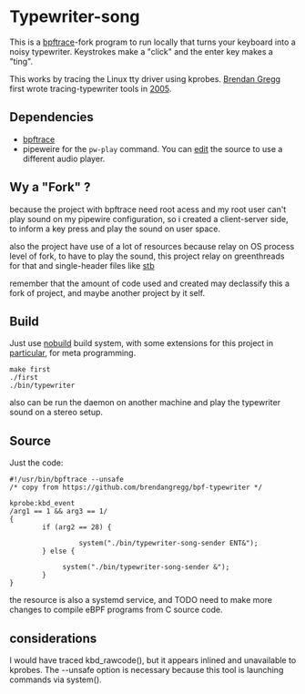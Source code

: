 # Typewriter-song

This is a [bpftrace]-fork program to run locally that turns your keyboard into a noisy typewriter. Keystrokes make a "click" and the enter key makes a "ting".

This works by tracing the Linux tty driver using kprobes. [Brendan Gregg](ttps://github.com/brendangregg) first wrote tracing-typewriter tools in [2005](https://github.com/brendangregg/bpf-typewriter).

## Dependencies

- [bpftrace]
- pipeweire for the `pw-play` command. You can [edit](https://github.com/haller33/typewriter-song/blob/427ee58569e837c6b8a7231f400a7e3771cac28a/src/typewriter-song-daemon.c#L75) the source to use a different audio player.

## Wy a "Fork" ?

because the project with bpftrace need root acess and my root user can't play sound on my pipewire 
configuration, so i created a client-server side, to inform a key press and play the sound on user space. 

also the project have use of a lot of resources because relay on OS process level of fork, to have to play 
the sound, this project relay on greenthreads for that and single-header files like [stb](https://github.com/nothings/stb)

remember that the amount of code used and created may declassify this a fork of project, and maybe another project by it self.

## Build

Just use [nobuild](https://github.com/tsoding/nobuild) build system, with some extensions for this project in [particular](https://github.com/haller33/typewriter-song/blob/master/include/nobuild_extended.h), 
for meta programming.

```
make first
./first 
./bin/typewriter
```

also can be run the daemon on another machine and play the typewriter sound on a stereo setup.

## Source

Just the code:

```
#!/usr/bin/bpftrace --unsafe
/* copy from https://github.com/brendangregg/bpf-typewriter */

kprobe:kbd_event
/arg1 == 1 && arg3 == 1/
{
        if (arg2 == 28) {
	
                 system("./bin/typewriter-song-sender ENT&");
        } else {
       
	         system("./bin/typewriter-song-sender &");
        }
}

```

the resource is also a systemd service, and TODO need to make more changes to compile eBPF programs from C source code.

## considerations

I would have traced kbd_rawcode(), but it appears inlined and unavailable to kprobes. The --unsafe option is necessary because this tool is launching commands via system().

[bpftrace]: https://github.com/iovisor/bpftrace
[2005]: http://www.brendangregg.com/specials.html#typewriter
